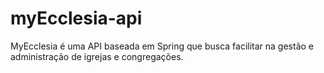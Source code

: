 # myEcclesia-api
MyEcclesia é uma API baseada em Spring que busca facilitar na gestão e administração de igrejas e congregações.
